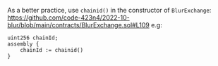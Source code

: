 As a better practice, use `chainid()` in the constructor of `BlurExchange`: https://github.com/code-423n4/2022-10-blur/blob/main/contracts/BlurExchange.sol#L109
e.g:

```
uint256 chainId;
assembly {
    chainId := chainid()
}
```